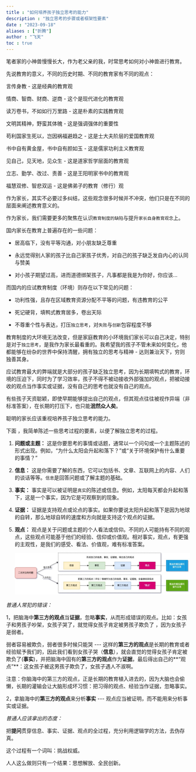 ```yaml
---
title : "如何培养孩子独立思考的能力"
description : "独立思考的步骤或者框架性要素"
date : "2023-09-18"
aliases : ["折腾"]
author : "飞天"
toc : true
---
```




笔者家的小神兽慢慢长大，作为老父亲的我，时常思考如何对小神兽进行教育。

先说教育的意义，不同的历史时期、不同的教育家有不同的观点：

言传身教 - 这是经典的教育观

情商、智商、财商、逆商 - 这个是现代进化的教育观

读万卷书，不如如行万里路 - 这是朴素的实践教育观

文明其精神，野蛮其体魄 - 这是强调强体的重要性

苟利国家生死以，岂因祸福避趋之 - 这是士大夫阶层的爱国教育观

书中自有黄金屋，书中自有颜如玉 - 这是儒家功利主义教育观

见自己，见天地，见众生 - 这是道家哲学层面的教育观

立志、勤学、改过、责善 - 这是王阳明家书中的教育观

福慧双修、智悲双运 - 这是佛弟子的教育（修行）观

作为家长，其实不必要过多纠结，这些观念很多时候并不冲突，他们只是在不同的层面来阐述教育意义的。



作为家长，我们需要更多的聚焦在认识`教育制度的缺陷`与提升`家长自身教育观念`上。

国内家长在教育上普遍存在的一些问题：

- 居高临下，没有平等沟通，对小朋友缺乏尊重

- 永远觉得别人家的孩子比自己家孩子优秀，对自己的孩子缺乏发自内心的认同与赞美

- 对小孩子期望过高，进而道德绑架孩子，凡事都是我是为你好，你应该...

而国内的应试教育制度（环境）则存在以下常见的问题：

- 功利性强，且存在区域教育资源分配不平等的问题，有违教育的公平

- 死记硬背，填鸭式教育居多，卷出天际

- 不尊重个性与表达，打压`独立思考`，对`失败`与`创新`包容程度不够



教育制度的大环境无法改变，但是家庭教育的小环境我们家长可以自己决定，特别是对于`独立思考`，是我作为家长最看重的。我希望我的孩子不管未来如何变化，他都能够在纷杂的世界中保持清醒，拥有独立的思考与精神 - 达则兼治天下，穷则独善其身。



应试教育最大的弊端就是大部分的孩子缺乏独立思考，因为长期填鸭式的教育，环境的压迫下，同时为了学习效率，孩子不得不被动接收外部强加的观点，把被动接收的观点当作事实或证据，没有自己的思考也就没有自己的观点。



有些孩子天资聪颖，即使早期能够提出自己的观点，但其观点往往被视作异端（非标准答案），在长期的打压下，也只能**泯然众人矣**。

聪明的家长应该重视培养孩子独立思考的能力。



下面 ，我简单陈述一些思考过程的要素，以便了解独立思考的过程。



1. **问题或主题：** 这是你要思考的事情或话题，通常以一个问句或一个主题陈述的形式出现。例如，“为什么太阳会升起和落下？”或“关于环境保护有什么重要的事情？”

2. **信息：** 这是你需要了解的东西，它可以包括书、文章、互联网上的内容、人们的谈话等等。`信息`是回答问题或了解主题的基础。

3. **事实：** 事实是可以被证明是`真实`的陈述或信息。例如，太阳每天都会升起和落下，这是一个事实，因为它是可观察到的现象。

4. **证据：** 证据是支持观点或论点的事实。如果你要说太阳升起和落下是因为地球的自转，那么地球自转的速度和方向就是支持这个观点的证据。

5. **观点：** 观点是关于问题或主题的个人看法或信仰。不同的人可能持有不同的观点，这些观点可能基于他们的经验、信仰或价值观。相对事实，观点，有更强的主观性，是我们的感受、看法、价值观，难有标准答案。

   

   ![独立思考](独立思考.jpg)



*普通人常犯的错误：*

1，把脑海中**第三方的观点**当**证据**，忽略**事实**，从而形成错误的观点。比如：女孩子和男孩子吵架，女孩子哭了，就觉得女孩子肯定被男孩子欺负了 ，因为女孩子是弱者。

弱者容易被欺负，弱者很多时候只能哭 --- 这样的**第三方的观点**是长期的教育或者经验赋予我们的，因此我们看到女孩子哭（**信息**），就会直觉的觉得女孩子肯定被欺负了(**事实**)，并把脑海中固有的**第三方的观点**作为**证据**，最后得出自己的**“观点”**：这女孩子被这男孩子欺负了，女孩子遇人不淑啊。

注意：你脑海中的第三方的观点，正是长期的教育植入进去的，因为大脑也会偷懒，长期的灌输会让大脑形成坏习惯：把习得的观点、经验当作证据，忽略事实。

2，拿脑海中的**第三方的观点**来分析**事实** --- 观点应当被证明，而不能用来分析事实或证据。

*普通人应该拿出的态度：*

把**提问**贯穿信息、事实、证据、观点的全过程，充分利用逻辑学的方法，去伪存真。

这个过程有一个词叫：挑战权威。

人人这么做则只有一个结果：思想解放、全民创新。